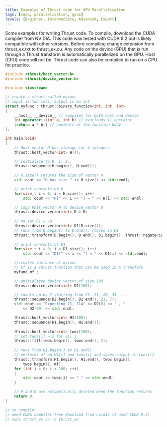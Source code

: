 ```yaml
---
title: Examples of Thrust code for GPU Parallelization
tags: [cuda, parallelization, gpus]
levels: [Beginner, Intermediate, Advanced, Expert]
---
```

Some examples for writing Thrust code. To compile, download the CUDA compiler from NVIDIA. This code was tested with CUDA 9.2 but is likely compatible with other versions. Before compiling change extension from thrust_ex.txt to thrust_ex.cu. Any code on the device (GPU) that is run through a Thrust transform is automatically parallelized on the GPU. Host (CPU) code will not be. Thrust code can also be compiled to run on a CPU for practice.

```cpp
#include <thrust/host_vector.h>
#include <thrust/device_vector.h>

#include <iostream>

// create a struct called myfunc 
// input is two ints, output is an int
struct myfunc : thrust::binary_function<int, int, int>
{
 	__host__ __device__ // compiles for both host and device
    int operator()(int a, int b) // overloads () operator
    {return a * b;} // contents of the function body
};

int main(void)
{
    // Host vector H has storage for 4 integers
    thrust::host_vector<int> H(4);

    // initialize to 0, 1, 2..
    thrust::sequence(H.begin(), H.end());
    
    // H.size() returns the size of vector H
    std::cout << "H has size " << H.size() << std::endl;

    // print contents of H
    for(size_t i = 0; i < H.size(); i++)
        std::cout << "H[" << i << "] = " << H[i] << std::endl;

    // Copy host_vector H to device_vector D
    thrust::device_vector<int> D = H;
    
    // to set D1 = -D
    thrust::device_vector<int> D1(D.size());
    // runs from D.begin() to D.end(), stores in D1
    thrust::transform(D.begin(), D.end(), D1.begin(), thrust::negate<int>()); 
  
    // print contents of D1
    for(size_t i = 0; i < D1.size(); i++)
        std::cout << "D1[" << i << "] = " << D1[i] << std::endl;

    //creates instance of myfunc
    // mf is a Thrust function that can be used in a transform
    myfunc mf ; 

    // unitialized device vector of size 100
    thrust::device_vector<int> D2(100);

    // counts up by 7 starting from 21: 21, 28, 35, ...
    thrust::sequence(D2.begin(), D2.end(), 21, 7);
    std::cout << "Expecting 21, 714" << D2[0] << " , " 
        << D2[99] << std::endl;

    thrust::host_vector<int> H1(100);
    thrust::sequence(H1.begin(), H1.end());
    
    thrust::host_vector<int> twos(100);
    // set twos[i] = 2 for all i
    thrust::fill(twos.begin(), twos.end(), 2);
    
    // runs from H1.begin() to H1.end(). 
    // performs mf on H1[i] and twos[i] and saves output in twos[i]
    thrust::transform(H1.begin(), H1.end(), twos.begin(), 
        twos.begin(), mf);
    for (int i = 0; i < 100; ++i)
    {
        std::cout << twos[i] << " " << std::endl;
    }

    // H and D are automatically deleted when the function returns
    return 0;
}

// to compile:
// need CUDA compiler free download from nvidia (I used CUDA 9.2) 
// cuda thrust_ex.cu -o thrust_ex
```
